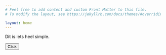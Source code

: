 ```yaml
---
# Feel free to add content and custom Front Matter to this file.
# To modify the layout, see https://jekyllrb.com/docs/themes/#overriding-theme-defaults

layout: home
---
```

<script type = "text/javascript"
         src = "https://ajax.googleapis.com/ajax/libs/jquery/3.6.0/jquery.min.js"></script>

<script src="assets/js/deelauto.js"></script>

Dit is iets heel simple. 

<button id="test_button">Click</button>